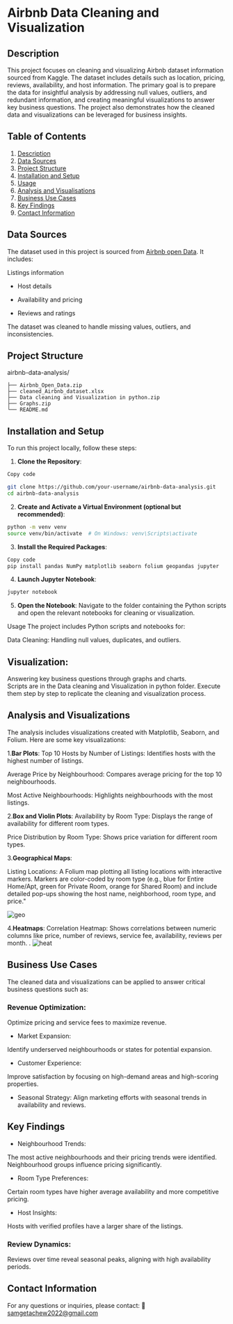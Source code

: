 # Airbnb Data Cleaning and Visualization

## Description

This project focuses on cleaning and visualizing Airbnb dataset information sourced from Kaggle. The dataset includes details such as location, pricing, reviews, availability, and host information. The primary goal is to prepare the data for insightful analysis by addressing null values, outliers, and redundant information, and creating meaningful visualizations to answer key business questions. The project also demonstrates how the cleaned data and visualizations can be leveraged for business insights.

## Table of Contents


1. [Description](#description)
2. [Data Sources](#data-sources)
3. [Project Structure](#project-structure)
4. [Installation and Setup](#installation-and-setup)
5. [Usage](#usage)
6. [Analysis and Visualisations](#analysis-and-visualisations)
7. [Business Use Cases](#business-use-cases)
8. [Key Findings](#key-findings)
9. [Contact Information](#contact-information)

## Data Sources

The dataset used in this project is sourced from [Airbnb open Data](https://www.kaggle.com/datasets/itsrohitkumarshaw/airbnb-open-data). It includes:

Listings information

- Host details

- Availability and pricing

- Reviews and ratings

The dataset was cleaned to handle missing values, outliers, and inconsistencies.

## Project Structure

airbnb-data-analysis/
```
├── Airbnb_Open_Data.zip            
├── cleaned_Airbnb_dataset.xlsx       
├── Data cleaning and Visualization in python.zip   
├── Graphs.zip               
└── README.md                    
```

## Installation and Setup
To run this project locally, follow these steps:

1. **Clone the Repository**:
``` bash
Copy code

git clone https://github.com/your-username/airbnb-data-analysis.git
cd airbnb-data-analysis
```
2. **Create and Activate a Virtual Environment (optional but recommended)**:
```bash
python -m venv venv
source venv/bin/activate  # On Windows: venv\Scripts\activate
```
3. **Install the Required Packages**:
```bash
Copy code
pip install pandas NumPy matplotlib seaborn folium geopandas jupyter
```
4. **Launch Jupyter Notebook**:
```bash
jupyter notebook
```
5. **Open the Notebook**:
Navigate to the folder containing the Python scripts and open the relevant notebooks for cleaning or visualization.

Usage
The project includes Python scripts and notebooks for:

Data Cleaning: Handling null values, duplicates, and outliers.

## Visualization:
Answering key business questions through graphs and charts.                                 
Scripts are in the Data cleaning and Visualization in python folder. Execute them step by step to replicate the cleaning and visualization process.

## Analysis and Visualizations

The analysis includes visualizations created with Matplotlib, Seaborn, and Folium. Here are some key visualizations:

1.**Bar Plots**:
Top 10 Hosts by Number of Listings: 
Identifies hosts with the highest number of listings.

Average Price by Neighbourhood: Compares average pricing for the top 10 neighbourhoods.

Most Active Neighbourhoods: Highlights neighbourhoods with the most listings.

2.**Box and Violin Plots**:
Availability by Room Type: Displays the range of availability for different room types.

Price Distribution by Room Type: Shows price variation for different room types.

3.**Geographical Maps**:

Listing Locations: A Folium map plotting all listing locations with interactive markers. 
Markers are color-coded by room type (e.g., blue for Entire Home/Apt, green for Private Room, orange for Shared Room) and include detailed pop-ups showing the host name, neighborhood, room type, and price."

![geo](https://github.com/user-attachments/assets/ebcf09f9-39ae-421f-84db-7859ad4acf3f)

4.**Heatmaps**:
Correlation Heatmap: Shows correlations between numeric columns like price, number of reviews, service fee, availability, reviews per month.
.
![heat](https://github.com/user-attachments/assets/91d4a7c7-15fc-455f-abd0-9a1da92ed091)

## Business Use Cases
The cleaned data and visualizations can be applied to answer critical business questions such as:

### Revenue Optimization:

Optimize pricing and service fees to maximize revenue.

- Market Expansion:

Identify underserved neighbourhoods or states for potential expansion.

- Customer Experience:

Improve satisfaction by focusing on high-demand areas and high-scoring properties.

- Seasonal Strategy:
Align marketing efforts with seasonal trends in availability and reviews.

## Key Findings

- Neighbourhood Trends:

The most active neighbourhoods and their pricing trends were identified.
Neighbourhood groups influence pricing significantly.

- Room Type Preferences:

Certain room types have higher average availability and more competitive pricing.

- Host Insights:

Hosts with verified profiles have a larger share of the listings.

### Review Dynamics:

Reviews over time reveal seasonal peaks, aligning with high availability periods.

## Contact Information
For any questions or inquiries, please contact: 📧[samgetachew2022@gmail.com](samgetachew2022@gmail.com)
